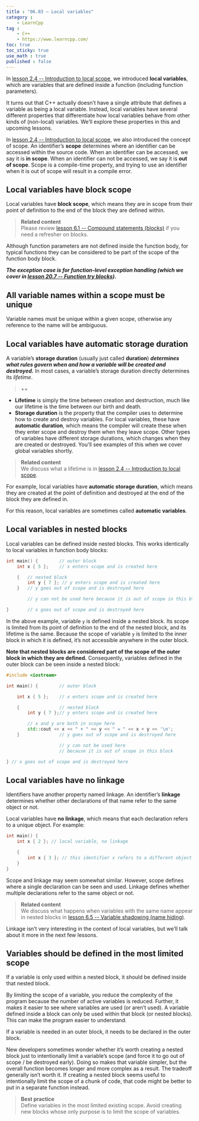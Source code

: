 ```yaml
---
title : "06.03 — Local variables"
category :
    - LearnCpp
tag : 
    - C++
    - https://www.learncpp.com/
toc: true  
toc_sticky: true 
use_math : true
published : false
---
```



In [lesson 2.4 -- Introduction to local scope](https://www.learncpp.com/cpp-tutorial/introduction-to-local-scope/), we introduced **local variables**, which are variables that are defined inside a function (including function parameters).

It turns out that C++ actually doesn’t have a single attribute that defines a variable as being a local variable. Instead, local variables have several different properties that differentiate how local variables behave from other kinds of (non-local) variables. We’ll explore these properties in this and upcoming lessons.

In [lesson 2.4 -- Introduction to local scope](https://www.learncpp.com/cpp-tutorial/introduction-to-local-scope/), we also introduced the concept of scope. An identifier’s **scope** determines where an identifier can be accessed within the source code. When an identifier can be accessed, we say it is **in scope**. When an identifier can not be accessed, we say it is **out of scope**. Scope is a compile-time property, and trying to use an identifier when it is out of scope will result in a compile error.


## Local variables have block scope

Local variables have **block scope**, which means they are in scope from their point of definition to the end of the block they are defined within.

>**Related content**  
Please review [lesson 6.1 -- Compound statements (blocks)](https://www.learncpp.com/cpp-tutorial/compound-statements-blocks/) if you need a refresher on blocks.

Although function parameters are not defined inside the function body, for typical functions they can be considered to be part of the scope of the function body block.

***The exception case is for function-level exception handling (which we cover in [lesson 20.7 -- Function try blocks](https://www.learncpp.com/cpp-tutorial/function-try-blocks/)).***


## All variable names within a scope must be unique

Variable names must be unique within a given scope, otherwise any reference to the name will be ambiguous.


## Local variables have automatic storage duration

A variable’s **storage duration** (usually just called **duration**) ***determines what rules govern when and how a variable will be created and destroyed.*** In most cases, a variable’s storage duration directly determines its *lifetime*.

>++  
* **Lifetime** is simply the time between creation and destruction, much like our lifetime is the time between our birth and death.  
* **Storage duration** is the property that the compiler uses to determine how to create and destroy variables. For local variables, these have **automatic duration**, which means the compiler will create these when they enter scope and destroy them when they leave scope. Other types of variables have different storage durations, which changes when they are created or destroyed. You'll see examples of this when we cover global variables shortly.


>**Related content**  
We discuss what a lifetime is in [lesson 2.4 -- Introduction to local scope](https://www.learncpp.com/cpp-tutorial/introduction-to-local-scope/).

For example, local variables have **automatic storage duration**, which means they are created at the point of definition and destroyed at the end of the block they are defined in.

For this reason, local variables are sometimes called **automatic variables**.


## Local variables in nested blocks

Local variables can be defined inside nested blocks. This works identically to local variables in function body blocks:

```c++
int main() {        // outer block 
    int x { 5 };    // x enters scope and is created here

    {   // nested block
        int y { 7 }; // y enters scope and is created here
    }   // y goes out of scope and is destroyed here

        // y can not be used here because it is out of scope in this block

}       // x goes out of scope and is destroyed here
```

In the above example, variable `y` is defined inside a nested block. Its scope is limited from its point of definition to the end of the nested block, and its lifetime is the same. Because the scope of variable `y` is limited to the inner block in which it is defined, it’s not accessible anywhere in the outer block.

**Note that nested blocks are considered part of the scope of the outer block in which they are defined.** Consequently, variables defined in the outer block can be seen inside a nested block:

```c++
#include <iostream>

int main() {        // outer block

    int x { 5 };    // x enters scope and is created here

    {               // nested block
        int y { 7 };// y enters scope and is created here

        // x and y are both in scope here
        std::cout << x << " + " << y << " = " << x + y << '\n';
    }               // y goes out of scope and is destroyed here

                    // y can not be used here
                    // because it is out of scope in this block

} // x goes out of scope and is destroyed here
```


## Local variables have no linkage

Identifiers have another property named linkage. An identifier’s **linkage** determines whether other declarations of that name refer to the same object or not.

Local variables have **no linkage**, which means that each declaration refers to a unique object. For example:

```c++
int main() {
    int x { 2 }; // local variable, no linkage

    {
        int x { 3 }; // this identifier x refers to a different object than the previous x
    }
}
```

Scope and linkage may seem somewhat similar. However, scope defines where a single declaration can be seen and used. Linkage defines whether multiple declarations refer to the same object or not.

>**Related content**  
We discuss what happens when variables with the same name appear in nested blocks in [lesson 6.5 -- Variable shadowing (name hiding)](https://www.learncpp.com/cpp-tutorial/variable-shadowing-name-hiding/).

Linkage isn’t very interesting in the context of local variables, but we’ll talk about it more in the next few lessons.


## Variables should be defined in the most limited scope

If a variable is only used within a nested block, it should be defined inside that nested block.

By limiting the scope of a variable, you reduce the complexity of the program because the number of active variables is reduced. Further, it makes it easier to see where variables are used (or aren’t used). A variable defined inside a block can only be used within that block (or nested blocks). This can make the program easier to understand.

If a variable is needed in an outer block, it needs to be declared in the outer block.

New developers sometimes wonder whether it’s worth creating a nested block just to intentionally limit a variable’s scope (and force it to go out of scope / be destroyed early). Doing so makes that variable simpler, but the overall function becomes longer and more complex as a result. The tradeoff generally isn’t worth it. If creating a nested block seems useful to intentionally limit the scope of a chunk of code, that code might be better to put in a separate function instead.


>**Best practice**  
Define variables in the most limited existing scope. Avoid creating new blocks whose only purpose is to limit the scope of variables.